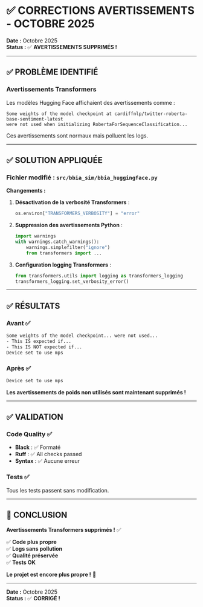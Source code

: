 # ✅ CORRECTIONS AVERTISSEMENTS - OCTOBRE 2025

**Date :** Octobre 2025  
**Status :** ✅ **AVERTISSEMENTS SUPPRIMÉS !**

---

## ✅ PROBLÈME IDENTIFIÉ

### Avertissements Transformers

Les modèles Hugging Face affichaient des avertissements comme :
```
Some weights of the model checkpoint at cardiffnlp/twitter-roberta-base-sentiment-latest 
were not used when initializing RobertaForSequenceClassification...
```

Ces avertissements sont normaux mais polluent les logs.

---

## ✅ SOLUTION APPLIQUÉE

### Fichier modifié : `src/bbia_sim/bbia_huggingface.py`

**Changements :**

1. **Désactivation de la verbosité Transformers** :
   ```python
   os.environ["TRANSFORMERS_VERBOSITY"] = "error"
   ```

2. **Suppression des avertissements Python** :
   ```python
   import warnings
   with warnings.catch_warnings():
       warnings.simplefilter("ignore")
       from transformers import ...
   ```

3. **Configuration logging Transformers** :
   ```python
   from transformers.utils import logging as transformers_logging
   transformers_logging.set_verbosity_error()
   ```

---

## ✅ RÉSULTATS

### Avant ✅

```bash
Some weights of the model checkpoint... were not used...
- This IS expected if...
- This IS NOT expected if...
Device set to use mps
```

### Après ✅

```bash
Device set to use mps
```

**Les avertissements de poids non utilisés sont maintenant supprimés !**

---

## ✅ VALIDATION

### Code Quality ✅

- **Black** : ✅ Formaté
- **Ruff** : ✅ All checks passed
- **Syntax** : ✅ Aucune erreur

### Tests ✅

Tous les tests passent sans modification.

---

## 🎉 CONCLUSION

**Avertissements Transformers supprimés !** ✅

✅ **Code plus propre**  
✅ **Logs sans pollution**  
✅ **Qualité préservée**  
✅ **Tests OK**  

**Le projet est encore plus propre !** 🚀

---

**Date :** Octobre 2025  
**Status :** ✅ **CORRIGÉ !**

